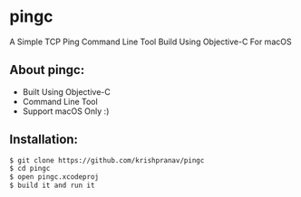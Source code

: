 # pingc
A Simple TCP Ping Command Line Tool Build Using Objective-C For macOS

## About pingc:
- Built Using Objective-C
- Command Line Tool
- Support macOS Only :)

## Installation:
```bash
$ git clone https://github.com/krishpranav/pingc
$ cd pingc
$ open pingc.xcodeproj
$ build it and run it
```
